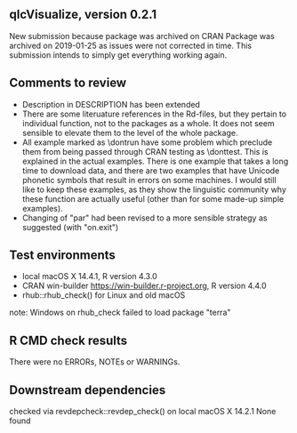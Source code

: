 ## qlcVisualize, version 0.2.1

New submission because package was archived on CRAN
Package was archived on 2019-01-25 as issues were not corrected in time.
This submission intends to simply get everything working again.

## Comments to review

- Description in DESCRIPTION has been extended
- There are some literuature references in the Rd-files, but they pertain to
  individual function, not to the packages as a whole. It does not seem sensible
  to elevate them to the level of the whole package.
- All example marked as \dontrun have some problem which preclude them from being 
  passed through CRAN testing as \donttest. This is explained in the actual 
  examples. There is one example that takes a long time to download data, and 
  there are two examples that have Unicode phonetic symbols that result in 
  errors on some machines. I would still like to keep these examples, as they 
  show the linguistic community why these function are actually useful (other 
  than for some made-up simple examples).
- Changing of "par" had been revised to a more sensible strategy as suggested 
  (with "on.exit")

## Test environments

- local macOS X 14.4.1, R version 4.3.0
- CRAN win-builder https://win-builder.r-project.org, R version 4.4.0
- rhub::rhub_check() for Linux and old macOS

note: Windows on rhub_check failed to load package "terra"

## R CMD check results

There were no ERRORs, NOTEs or WARNINGs. 

## Downstream dependencies

checked via revdepcheck::revdep_check() on local macOS X 14.2.1
None found
